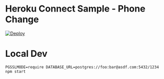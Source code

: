 # Heroku Connect Sample - Phone Change

[![Deploy](https://www.herokucdn.com/deploy/button.png)](https://dashboard.heroku.com/new?template=https%3A%2F%2Fgithub.com%2FDragon-Slayer007%2Fheroku-connect-phone-change)

# Local Dev

    PGSSLMODE=require DATABASE_URL=postgres://foo:bar@asdf.com:5432/1234 npm start
